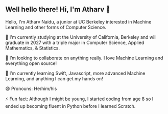## Well hello there! Hi, I'm Atharv 👋
Hello, I'm Atharv Naidu, a junior at UC Berkeley interested in Machine Learning and other forms of Computer Science.

📖 I'm currently studying at the University of California, Berkeley and will graduate in 2027 with a triple major in Computer Science, Applied Mathematics, & Statistics.

👯 I’m looking to collaborate on anything really. I love Machine Learning and everything open source!

🌱 I’m currently learning Swift, Javascript, more advanced Machine Learning, and anything I can get my hands on!

😄 Pronouns: He/him/his

⚡ Fun fact: Although I might be young, I started coding from age 8 so I ended up becoming fluent in Python before I learned Scratch.
